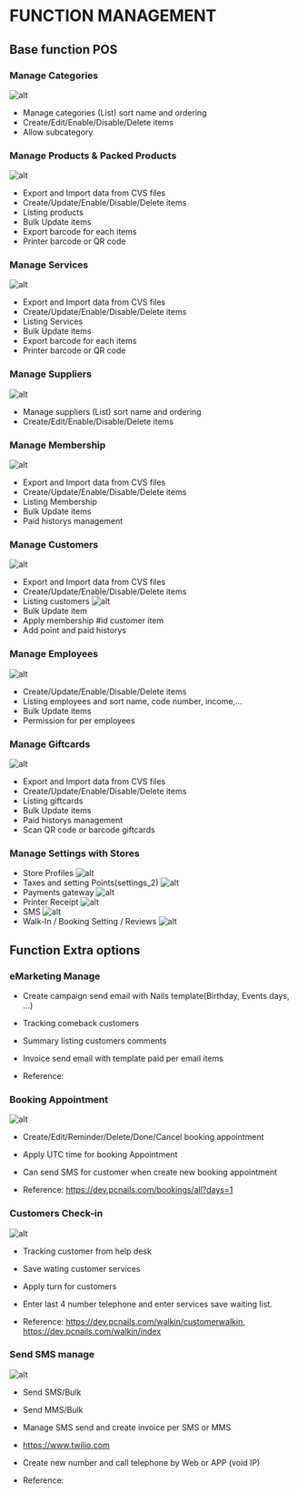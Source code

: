 # FUNCTION MANAGEMENT

## Base function POS

### Manage Categories
![alt](https://i.ibb.co/0j11TN1/categories.png)
 - Manage categories (List) sort name and ordering
 - Create/Edit/Enable/Disable/Delete items
 - Allow subcategory

### Manage Products & Packed Products
![alt](https://i.ibb.co/mv3gJ8Z/products.png)
- Export and Import data from CVS files
- Create/Update/Enable/Disable/Delete items
- Listing products
- Bulk Update items
- Export barcode for each items
- Printer barcode or QR code

### Manage Services
![alt](https://i.ibb.co/mSrwpjx/services.png)
- Export and Import data from CVS files
- Create/Update/Enable/Disable/Delete items
- Listing Services
- Bulk Update items
- Export barcode for each items
- Printer barcode or QR code

### Manage Suppliers
![alt](https://i.ibb.co/pbh0gvQ/suppliers.png)
- Manage suppliers (List) sort name and ordering
- Create/Edit/Enable/Disable/Delete items

### Manage Membership
![alt](https://i.ibb.co/XsY7dwp/membership.png)
- Export and Import data from CVS files
- Create/Update/Enable/Disable/Delete items
- Listing Membership
- Bulk Update items
- Paid historys management

### Manage Customers
![alt](https://i.ibb.co/bbXqrF9/customer-pos.png)
- Export and Import data from CVS files
- Create/Update/Enable/Disable/Delete items
- Listing customers
![alt](https://i.ibb.co/0nhhrkq/customers-pos.png)
- Bulk Update item
- Apply membership #id customer item
- Add point and paid historys


### Manage Employees
![alt](https://i.ibb.co/rdKS10N/employees.png)
- Create/Update/Enable/Disable/Delete items
- Listing employees and sort name, code number, income,...
- Bulk Update items
- Permission for per employees

### Manage Giftcards
![alt](https://i.ibb.co/ph7fngw/giftcards.png)
- Export and Import data from CVS files
- Create/Update/Enable/Disable/Delete items
- Listing giftcards
- Bulk Update items
- Paid historys management
- Scan QR code or barcode giftcards

### Manage Settings with Stores

- Store Profiles
![alt](https://i.ibb.co/qDMPprJ/settings-1.png)
- Taxes and setting Points(settings_2)
![alt](https://i.ibb.co/12vdX5n/settings.png)
- Payments gateway
![alt](https://i.ibb.co/2h95qNp/setting-3.png)
- Printer Receipt
![alt](https://i.ibb.co/L0yCR7m/setting-4.png)
- SMS
![alt](https://i.ibb.co/M7DQz0d/setting-6.png)
- Walk-In / Booking Setting / Reviews 
![alt](https://i.ibb.co/4MfZY11/setting-5.png)


## Function Extra options

### eMarketing Manage

- Create campaign send email with Nails template(Birthday, Events days, ...)
- Tracking comeback customers
- Summary listing customers comments
- Invoice send email with template paid per email items

- Reference: 

### Booking Appointment 
![alt](https://i.ibb.co/M7RVBbJ/booking-appt.png)
- Create/Edit/Reminder/Delete/Done/Cancel booking appointment
- Apply UTC time for booking Appointment
- Can send SMS for customer when create new booking appointment

- Reference: https://dev.pcnails.com/bookings/all?days=1

### Customers Check-in 
![alt](https://i.ibb.co/pZtzbzy/customer-check-in.png)

- Tracking customer from help desk
- Save wating customer services
- Apply turn for customers
- Enter last 4 number telephone and enter services save waiting list.

- Reference: https://dev.pcnails.com/walkin/customerwalkin, https://dev.pcnails.com/walkin/index

### Send SMS manage
![alt](https://i.ibb.co/zS8Mk7c/sms-reports.png)
- Send SMS/Bulk
- Send MMS/Bulk
- Manage SMS send and create invoice per SMS or MMS
- https://www.twilio.com
- Create new number and call telephone by Web or APP (void IP)

- Reference: 

